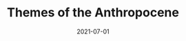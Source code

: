 ---
title: Themes of the Anthropocene
authors:
    - James Lee
    - Aerith Netzer
date: 2021-07-01
---
